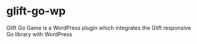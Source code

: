 glift-go-wp
===========

Glift Go Game is a WordPress plugin which integrates the Glift responsive Go library with WordPress

